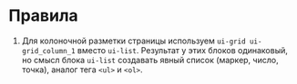 <!--
rules|40
-->

# Правила

1. Для колоночной разметки страницы используем `ui-grid ui-grid_column_1` вместо `ui-list`. Результат у этих блоков одинаковый, но смысл блока `ui-list` создавать явный список (маркер, число, точка), аналог тега `<ul>` и `<ol>`.
